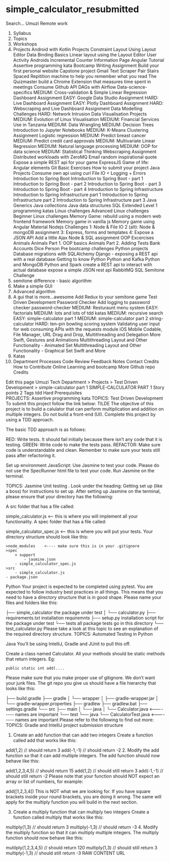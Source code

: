 # simple_calculator_resubmitted

Search...
Umuzi Remote work
1. Syllabus
2. Topics
3. Workshops
4. Projects
Android with Kotlin Projects
Constraint Layout Using Layout Editor
Data Binding Basics
Linear layout using the Layout Editor
User Activity
Androids
Incremental Counter
Information Page
Angular Tutorial
Assertive programming kata
Bootcamp Writing Assignment
Build your first personal website
Capstone project
Gmail Text Scraper
Pair Stairs
Spaced Repitition machine to help you remember what you read
The Quizmaster
build a Chrome Extension that measures time spent in meetings
Consume Github API
DAGs with Airflow
Data-science-specifics
MEDIUM: Cross-validation & Simple Linear Regression
Dashboard Assignment
EASY: Google Data Studio Assignment
HARD: Live Dashboard Assignment
EASY: Plotly Dashboard Assignment
HARD: Webscraping and Live Dashboard Assignment
Data Modelling Challenges
HARD: Network Intrusion
Data Visualisation Projects
MEDIUM: Evolution of Linux Visualisation
MEDIUM: Financial Services Use in Tanzania
MEDIUM: Data Wrangling
MEDIUM: Decision Trees
Introduction to Jupyter Notebooks
MEDIUM: K-Means Clustering Assignment
Logistic regression
MEDIUM: Predict breast cancer
MEDIUM: Predict credit card approvals
MEDIUM: Multivariate Linear Regression
MEDIUM: Natural language processing
MEDIUM: OOP for data science
MEDIUM: Statistical Thinking
Webscraping Assignment
Distributed workloads with ZeroMQ
Email random inspirational quote
Expose a simple REST api for your game
ExpressJS
Game of life: Angular elements
Git Basic Exercises
How to submit your project
Java Projects
Consume own api using curl
File IO + Logging + Errors
Introduction to Spring Boot
Introduction to Spring Boot - part 1
Introduction to Spring Boot - part 2
Introduction to Spring Boot - part 3
Introduction to Spring Boot - part 4
Introduction to Spring Infrastructure
Introduction to Spring Infrastructure part 1
Introduction to Spring Infrastructure part 2
Introduction to Spring Infrastructure part 3
Java Generics
Java collections
Java data structures
SQL Extended
Level 1 programming katas
Linux challenges
Advanced Linux challenges
Beginner Linux challenges
Memory Game: rebuild using a modern web frontend framework
Memory game in vanilla js
Memory game using Angular Material
Nodejs Challenges
1: Node & File IO
2 (alt): Node & mongoDB assignment
3: Express, forms and templates
4: Expose a JSON API
Add a little Ajax
Node & SQL assignment
OOP Excercises
Animals
Animals Part 1. OOP basics
Animals Part 2. Adding Tests
Bank Accounts
Dice
Person
Pre bootcamp challenges
Python projects
Database migrations with SQLAlchemy
Django - exposing a REST api with a real database
Getting to know Python
Python and Kafka
Python and MongoDB
Python and Spark
create a REST api to interact with actual database
expose a simple JSON rest api
RabbitMQ
SQL
Semitone Challenge
1. semitone difference - basic algorithm
1. Make a simple GUI
3. Advanced algorithm
4. A gui that is more...awesome
Add Redux to your semitone game
Test Driven Development
Password Checker
Add logging to password checker
password-checker
MEDIUM: Resturaunt menu system
EASY: factorials
MEDIUM: lots and lots of tdd katas
MEDIUM: recursive search
EASY: simple-calculator part 1
MEDIUM: simple-calculator part 2
string-calculator
HARD: ten-pin bowling scoring system
Validating user input for web
consuming APIs with the requests module
iOS Mobile
Codable, File Manager, URL
Drag and Drop, Multithreading and Delegation
More Swift, Gestures and Animations
Multithreading Layout and Other Functionality - Animated Set
Multithreading Layout and Other Functionality - Graphical Set
Swift and More
5. Katas
6. Department Processes
Code Review Feedback Notes
Contact
Credits
How to Contribute
Online Learning and bootcamp
More
 Github repo
 Credits
  
 Edit this page Umuzi Tech Department > Projects > Test Driven Development > simple-calculator part 1
SIMPLE-CALCULATOR PART 1
Story points	2
Tags	tdd
Hard Prerequisites	
PROJECTS: Assertive programming kata
TOPICS: Test Driven Development
To submit this project follow the link below: TILDE
The objective of this project is to build a calulator that can perform multiplication and addition on multiple integers. Do not build a front-end (UI). Complete this project by using a TDD approach.

The basic TDD approach is as follows:

RED: Write tests. It should fail initially because there isn’t any code that it is testing.
GREEN: Write code to make the tests pass.
REFACTOR: Make sure code is understandable and clean.
Remember to make sure your tests still pass after refactoring it.

Set up environment
JavaScript:
Use Jasmine to test your code. Please do not use the SpecRunner html file to test your code. Run Jasmine on the terminal.

TOPICS: Jasmine Unit testing . Look under the heading: Getting set up (like a boss) for instructions to set up.
After setting up Jasmine on the terminal, please ensure that your directory has the following:

A src folder that has a file called:

simple_calculator.js <—- this is where you will implement all your functionality.
A spec folder that has a file called:

simple_calculator_spec.js <—- this is where you will put your tests.
Your directory structure should look like this:

    >node_modules    <---- make sure this is in your .gitignore
    >spec
        > support
            - jasmine.json
        - simple_calculator_spec.js
    >src
        - simple_calculator.js
    - package.json
Python
Your project is expected to be completed using pytest. You are expected to follow industry best practices in all things. This means that you need to have a directory structure that is in good shape. Please name your files and folders like this:

├── simple_calculator   the package under test
│   └── calculator.py
├── requirements.txt    installation requiremnts
├── setup.py            installation script for the package under test
└── tests               all package tests go in this directory
    └── test_calculator.py
Please take a look at this topic to see an explanation of the required directory structure. TOPICS: Automated Testing in Python

Java
You’ll be using IntelliJ, Gradle and JUnit to pull this off.

Create a class named Calculator. All your methods should be static methods that return integers. Eg:

    public static int add(....
Please make sure that you make proper use of gitignore. We don’t want your junk files. The git repo you give us should have a file hierarchy that looks like this:

├── build.gradle
├── gradle
│   └── wrapper
│       ├── gradle-wrapper.jar
│       └── gradle-wrapper.properties
├── gradlew
├── gradlew.bat
├── settings.gradle
└── src
    ├── main
    │   └── java
    │       └── Calculator.java       <-------- names are important
    └── test
        └── java
            └── CalculatorTest.java   <-------- names are important
Please refer to the following to find out more: TOPICS: Gradle and IntelliJ project submission structure

1. Create an add function that can add two integers
Create a function called add that works like this:

add(1,2)
// should return 3
add(-1,-1)
// should return -2
2. Modify the add function so that it can add multiple integers.
The add function should now behave like this:

add(1,2,3,4,5)
// should return 15
add(1,2)
// should still return 3
add(-1,-1)
// should still return -2
Please note that your function should NOT expect an array or list of numbers, for example:

add([1,2,3,4])
This is NOT what we are looking for. If you have square brackets inside your round brackets, you are doing it wrong. The same will apply for the multiply function you will build in the next section.

3. Create a multiply function that can multiply two integers
Create a function called multiply that works like this:

multiply(1,3)
// should return 3
multiply(-1,3)
// should return -3
4. Modify the multiply function so that it can multiply multiple integers.
The multiply function should now behave like this:

mutilply(1,2,3,4,5)
// should return 120
multiply(1,3)
// should still return 3
multiply(-1,3)
// should still return -3
RAW CONTENT URL
